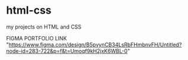 # html-css
my projects on HTML and CSS

FIGMA PORTFOLIO LINK "https://www.figma.com/design/B5pvynCB34LsRbFHmbnvFH/Untitled?node-id=283-722&p=f&t=Umoqf9kH2jxK6WBL-0"
